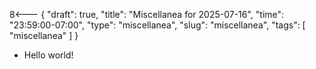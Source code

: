 8<--- { "draft": true, "title": "Miscellanea for 2025-07-16", "time": "23:59:00-07:00", "type": "miscellanea", "slug": "miscellanea", "tags": [ "miscellanea" ] }

- Hello world!
